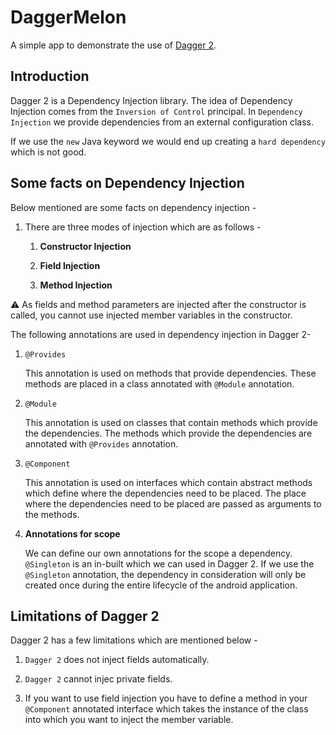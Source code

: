 # DaggerMelon 

A simple app to demonstrate the use of [Dagger 2](https://github.com/google/dagger).

## Introduction

Dagger 2 is a Dependency Injection library. The idea of Dependency Injection comes from the ```Inversion of Control``` principal. In ```Dependency Injection``` we provide dependencies from an external configuration class. 

If we use the ```new``` Java keyword we would end up creating a ```hard dependency``` which is not good.

## Some facts on Dependency Injection 

Below mentioned are some facts on dependency injection - 

1.  There are three modes of injection which are as follows - 

    1. **Constructor Injection**

    1. **Field Injection**

    1. **Method Injection**

:warning: As fields and method parameters are injected after the constructor is called, you cannot use injected member variables in the constructor.

The following annotations are used in dependency injection in Dagger 2-

1.  ```@Provides```

    This annotation is used on methods that provide dependencies. These methods are placed in a class annotated with ```@Module``` annotation.

1.  ```@Module```

    This annotation is used on classes that contain methods which provide the dependencies. The methods which provide the dependencies are annotated with ```@Provides``` annotation.

1.  ```@Component```

    This annotation is used on interfaces which contain abstract methods which define where the dependencies need to be placed. The place where the dependencies need to be placed are passed as arguments to the methods.

1.  **Annotations for scope**

    We can define our own annotations for the scope a dependency. ```@Singleton``` is an in-built which we can used in Dagger 2. If we use the ```@Singleton``` annotation, the dependency in consideration will only be created once during the entire lifecycle of the android application.

## Limitations of Dagger 2

Dagger 2 has a few limitations which are mentioned below - 

1. ```Dagger 2``` does not inject fields automatically.

1. ```Dagger 2``` cannot injec private fields. 

1. If you want to use field injection you have to define a method in your ```@Component``` annotated interface which takes the instance of the class into which you want to inject the member variable.

